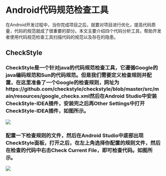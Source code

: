 # Android代码规范检查工具
在Android开发过程中，当你完成项目之后，就要对项目进行优化，提高代码质量，代码的规范就成了很重要的部分。本文主要介绍四个代码分析工具，帮助开发者使用代码规范检查工具扫描代码的规范以及存在的隐患。

<!--more-->

## CheckStyle
### CheckStyle是一个针对java的代码规范检查工具，它遵循Google的java编码规范和Sun的代码规范。但是我们需要定义检查规则并配置，在这里准备了一个Google的检查规则，网址为https://github.com/checkstyle/checkstyle/blob/master/src/main/resources/google_checks.xml然后在Android Studio中安装CheckStyle-IDEA插件，安装完之后再Other Settings中打开CheckStyle-IDEA插件，如图所示。
![](https://ooo.0o0.ooo/2017/06/18/59460eb75f5a4.png)
### 配置一下检查规则的文件，然后在Android Studio中底部出现CheckStyle面板，打开之后，在左上角选择你配置的规则文件，然后在检查的代码中右击Check Current File，即可检查代码。如图所示。
![](https://ooo.0o0.ooo/2017/06/18/59460f7a47006.png)
